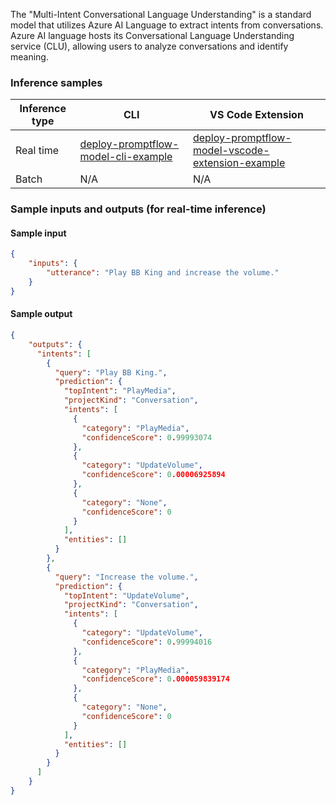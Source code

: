 The "Multi-Intent Conversational Language Understanding" is a standard model that utilizes Azure AI Language to extract intents from conversations. Azure AI language hosts its Conversational Language Understanding service (CLU), allowing users to analyze conversations and identify meaning. 


### Inference samples

Inference type|CLI|VS Code Extension
|--|--|--|
Real time|<a href="https://microsoft.github.io/promptflow/how-to-guides/deploy-a-flow/index.html" target="_blank">deploy-promptflow-model-cli-example</a>|<a href="https://microsoft.github.io/promptflow/how-to-guides/deploy-a-flow/index.html" target="_blank">deploy-promptflow-model-vscode-extension-example</a>
Batch | N/A | N/A

### Sample inputs and outputs (for real-time inference)

#### Sample input
```json
{
    "inputs": {
        "utterance": "Play BB King and increase the volume."
    }
}
```

#### Sample output
```json
{
    "outputs": {
      "intents": [
        {
          "query": "Play BB King.",
          "prediction": {
            "topIntent": "PlayMedia",
            "projectKind": "Conversation",
            "intents": [
              {
                "category": "PlayMedia",
                "confidenceScore": 0.99993074
              },
              {
                "category": "UpdateVolume",
                "confidenceScore": 0.00006925894
              },
              {
                "category": "None",
                "confidenceScore": 0
              }
            ],
            "entities": []
          }
        },
        {
          "query": "Increase the volume.",
          "prediction": {
            "topIntent": "UpdateVolume",
            "projectKind": "Conversation",
            "intents": [
              {
                "category": "UpdateVolume",
                "confidenceScore": 0.99994016
              },
              {
                "category": "PlayMedia",
                "confidenceScore": 0.000059839174
              },
              {
                "category": "None",
                "confidenceScore": 0
              }
            ],
            "entities": []
          }
        }
      ]
    }
}
```